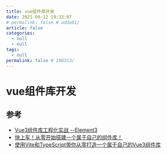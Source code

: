 ```yaml
---
title: vue组件库开发
date: 2021-09-12 19:33:07
# permalink: false # adda01/
article: false
categories: 
  - null
  - null
tags: 
  - null
permalink: false # 190313/
---
```


# vue组件库开发



## 参考

- [Vue3组件库工程化实战 --Element3](https://juejin.cn/post/6844903731343933453)
- [快上车！从零开始搭建一个属于自己的组件库！](https://juejin.cn/post/7120893568553582622)
- [使用Vite和TypeScript带你从零打造一个属于自己的Vue3组件库](https://juejin.cn/post/7117886038126624805)